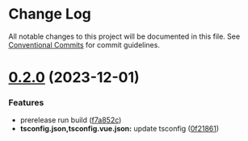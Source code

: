 # Change Log

All notable changes to this project will be documented in this file.
See [Conventional Commits](https://conventionalcommits.org) for commit guidelines.

# [0.2.0](https://github.com/bobbykim/manguito-component-library/compare/@bobbykim/carousel-alpha@0.1.11...@bobbykim/carousel-alpha@0.2.0) (2023-12-01)


### Features

* prerelease run build ([f7a852c](https://github.com/bobbykim/manguito-component-library/commit/f7a852c9bf12b77481bf5d2f1602e50367d834f8))
* **tsconfig.json,tsconfig.vue.json:** update tsconfig ([0f21861](https://github.com/bobbykim/manguito-component-library/commit/0f2186167342314f5d218e789a68c03cf6faa8ff))
